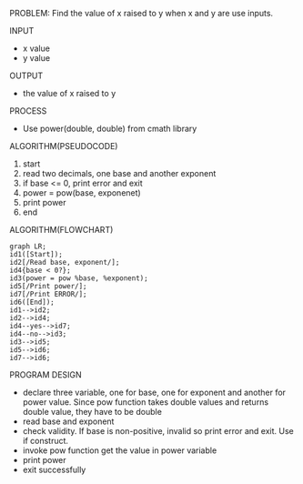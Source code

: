 PROBLEM: Find the value of x raised to y when x and y are use inputs.

INPUT

- x value
- y value

OUTPUT

- the value of x raised to y

PROCESS

- Use power(double, double) from cmath library

ALGORITHM(PSEUDOCODE)

1. start
2. read two decimals,  one base and another exponent
3. if base <= 0, print error and exit
4. power = pow(base, exponenet)
5. print power
6. end

ALGORITHM(FLOWCHART)

```mermaid
graph LR;
id1([Start]);
id2[/Read base, exponent/];
id4{base < 0?};
id3(power = pow %base, %exponent);
id5[/Print power/];
id7[/Print ERROR/];
id6([End]);
id1-->id2;
id2-->id4;
id4--yes-->id7;
id4--no-->id3;
id3-->id5;
id5-->id6;
id7-->id6;
```

PROGRAM DESIGN

- declare three variable, one for base, one for exponent and another for power value. Since pow function takes double values and returns double value, they have to be double
- read base and exponent
- check validity. If base is non-positive, invalid so print error and exit. Use if construct.
- invoke pow function get the value in power variable
- print power
- exit successfully
